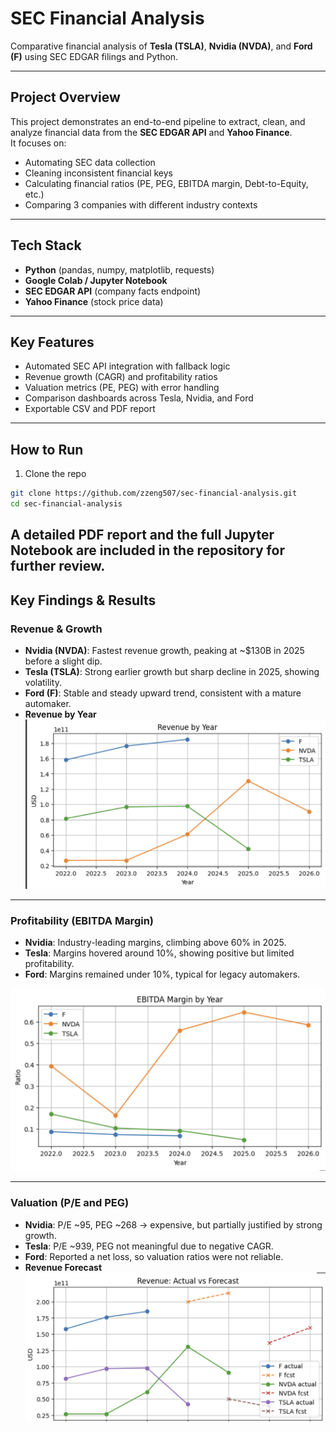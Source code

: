 # SEC Financial Analysis

Comparative financial analysis of **Tesla (TSLA)**, **Nvidia (NVDA)**, and **Ford (F)** using SEC EDGAR filings and Python.

---

## Project Overview
This project demonstrates an end-to-end pipeline to extract, clean, and analyze financial data from the **SEC EDGAR API** and **Yahoo Finance**.  
It focuses on:
- Automating SEC data collection  
- Cleaning inconsistent financial keys  
- Calculating financial ratios (PE, PEG, EBITDA margin, Debt-to-Equity, etc.)  
- Comparing 3 companies with different industry contexts  

---

## Tech Stack
- **Python** (pandas, numpy, matplotlib, requests)  
- **Google Colab / Jupyter Notebook**  
- **SEC EDGAR API** (company facts endpoint)  
- **Yahoo Finance** (stock price data)  

---

## Key Features
- Automated SEC API integration with fallback logic  
- Revenue growth (CAGR) and profitability ratios  
- Valuation metrics (PE, PEG) with error handling  
- Comparison dashboards across Tesla, Nvidia, and Ford  
- Exportable CSV and PDF report  

---

## How to Run

1. Clone the repo

```bash
git clone https://github.com/zzeng507/sec-financial-analysis.git
cd sec-financial-analysis
```

## A detailed PDF report and the full Jupyter Notebook are included in the repository for further review.

## Key Findings & Results

### Revenue & Growth
- **Nvidia (NVDA)**: Fastest revenue growth, peaking at ~$130B in 2025 before a slight dip.  
- **Tesla (TSLA)**: Strong earlier growth but sharp decline in 2025, showing volatility.  
- **Ford (F)**: Stable and steady upward trend, consistent with a mature automaker.
- **Revenue by Year**
![Revenue by Year](revenue_by_year.png.png) 



---

### Profitability (EBITDA Margin)
- **Nvidia**: Industry-leading margins, climbing above 60% in 2025.  
- **Tesla**: Margins hovered around 10%, showing positive but limited profitability.  
- **Ford**: Margins remained under 10%, typical for legacy automakers.  

![EBITDA Margin by Year](ebitda_margin.png.png)

---

### Valuation (P/E and PEG)
- **Nvidia**: P/E ~95, PEG ~268 → expensive, but partially justified by strong growth.  
- **Tesla**: P/E ~939, PEG not meaningful due to negative CAGR.  
- **Ford**: Reported a net loss, so valuation ratios were not reliable.
- **Revenue Forecast**
![Revenue Forecast](revenue_forecast.png.png)




